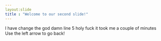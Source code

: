 ```yaml
---
layout:slide
title : "Welcome to our second slide!"
---
```

I have change the god damn line 5 holy fuck it took me a couple of minutes
Use the left arrow to go back!

